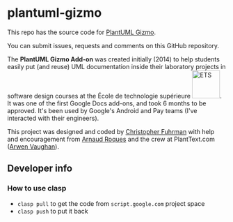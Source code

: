 # plantuml-gizmo

This repo has the source code for [PlantUML Gizmo](https://workspace.google.com/marketplace/app/plantuml_gizmo/950520042571).

You can submit issues, requests and comments on this GitHub repository.

The **PlantUML Gizmo Add-on** was created initially (2014) to help students easily put (and reuse) UML documentation inside their laboratory projects in software design courses at the École de technologie supérieure <img src="https://www.etsmtl.ca/getmedia/4efcf5f0-b7ec-4429-a5d8-28fd4571039c/ETS-rouge-devise-ecran-fond_transparent" alt="ETS" width="64">. It was one of the first Google Docs add-ons, and took 6 months to be approved. It's been used by Google's Android and Pay teams (I've interacted with their engineers).

This project was designed and coded by [Christopher Fuhrman](https://etsmtl.ca/Professeurs/cfuhrman/Accueil?lang=en-CA) with help and encouragement from [Arnaud Roques](https://github.com/arnaudroques) and the crew at PlantText.com ([Arwen Vaughan](https://github.com/arwenvaughan)).

## Developer info

### How to use clasp

- `clasp pull` to get the code from `script.google.com` project space
- `clasp push` to put it back
